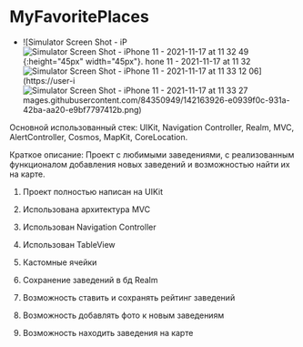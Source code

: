 # MyFavoritePlaces


+ ![Simulator Screen Shot - iP![Simulator Screen Shot - iPhone 11 - 2021-11-17 at 11 32 49](https://user-images.githubusercontent.com/84350949/142164033-28b1bc52-301d-49d9-a7bf-856e6e5f77ec.png){:height="45px" width="45px"}.
hone 11 - 2021-11-17 at 11 32 ![Simulator Screen Shot - iPhone 11 - 2021-11-17 at 11 33 12](https://user-images.githubusercontent.com/84350949/142164161-b8a9c37d-3394-422b-9438-5285ca7ffeea.png)
06](https://user-i![Simulator Screen Shot - iPhone 11 - 2021-11-17 at 11 33 27](https://user-images.githubusercontent.com/84350949/142164302-4b7df966-50ca-4f17-93c6-ac8cb9afa79b.png)
mages.githubusercontent.com/84350949/142163926-e0939f0c-931a-42ba-aa20-e9bf7797412b.png)



Основной использованный стек:  UIKit, Navigation Controller, Realm, MVC, AlertController, Cosmos, MapKit, CoreLocation.

Краткое описание: Проект с любимыми заведениями, с реализованным функционалом добавления новых заведений и возможностью найти их на карте.

1. Проект полностью написан на UIKit

2. Использована архитектура MVC

3. Использован Navigation Controller

4. Использован TableView

5. Кастомные ячейки

6. Сохранение заведений в бд Realm

7. Возможность ставить и сохранять рейтинг заведений

8. Возможность добавлять фото к новым заведениям

9. Возможность находить заведения на карте

